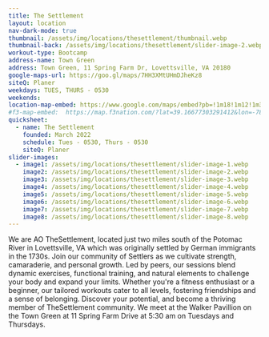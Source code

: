 ```yaml
---
title: The Settlement
layout: location
nav-dark-mode: true
thumbnail: /assets/img/locations/thesettlement/thumbnail.webp
thumbnail-back: /assets/img/locations/thesettlement/slider-image-2.webp
workout-type: Bootcamp
address-name: Town Green
address: Town Green, 11 Spring Farm Dr, Lovettsville, VA 20180
google-maps-url: https://goo.gl/maps/7HH3XMtUHmDJheKz8
siteQ: Planer
weekdays: TUES, THURS - 0530
weekends:
location-map-embed: https://www.google.com/maps/embed?pb=!1m18!1m12!1m3!1d3088.5441690769735!2d-77.64182210000001!3d39.275908!2m3!1f0!2f0!3f0!3m2!1i1024!2i768!4f13.1!3m3!1m2!1s0x89b61e88a8aeb4e5%3A0x21e3e50176b40c57!2sTown%20Green%2C%2011%20Spring%20Farm%20Dr%2C%20Lovettsville%2C%20VA%2020180!5e0!3m2!1sen!2sus!4v1694046306997!5m2!1sen!2sus
#f3-map-embed:  https://map.f3nation.com/?lat=39.16677303291412&lon=-78.15840661175892&zoom=16
quicksheet:
  - name: The Settlement
    founded: March 2022
    schedule: Tues - 0530, Thurs - 0530
    siteQ: Planer
slider-images:
  - image1: /assets/img/locations/thesettlement/slider-image-1.webp
    image2: /assets/img/locations/thesettlement/slider-image-2.webp
    image3: /assets/img/locations/thesettlement/slider-image-3.webp
    image4: /assets/img/locations/thesettlement/slider-image-4.webp
    image5: /assets/img/locations/thesettlement/slider-image-5.webp
    image6: /assets/img/locations/thesettlement/slider-image-6.webp
    image7: /assets/img/locations/thesettlement/slider-image-7.webp
    image8: /assets/img/locations/thesettlement/slider-image-8.webp
---
```



We are AO TheSettlement, located just two miles south of the Potomac River in Lovettsville, VA which was originally settled by German immigrants in the 1730s.  Join our community of Settlers  as we cultivate strength, camaraderie, and personal growth. Led by peers, our sessions blend dynamic exercises, functional training, and natural elements to challenge your body and expand your limits. Whether you're a fitness enthusiast or a beginner, our tailored workouts cater to all levels, fostering friendships and a sense of belonging. Discover your potential, and become a thriving member of TheSettlement community. We meet at the Walker Pavillion on the Town Green at 11 Spring Farm Drive at 5:30 am on Tuesdays and Thursdays.